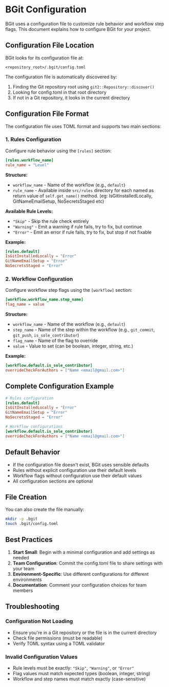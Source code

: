 # BGit Configuration

BGit uses a configuration file to customize rule behavior and workflow step flags. This document explains how to configure BGit for your project.

## Configuration File Location

BGit looks for its configuration file at:

```
<repository_root>/.bgit/config.toml
```

The configuration file is automatically discovered by:

1. Finding the Git repository root using `git2::Repository::discover()`
2. Looking for config.toml in that root directory
3. If not in a Git repository, it looks in the current directory

## Configuration File Format

The configuration file uses TOML format and supports two main sections:

### 1. Rules Configuration

Configure rule behavior using the `[rules]` section:

```toml
[rules.workflow_name]
rule_name = "Level"
```

**Structure:**

- `workflow_name` - Name of the workflow (e.g., `default`)
- `rule_name` - Available inside `src/rules` directory for each named as return value of `self.get_name()` method. (eg: IsGitInstalledLocally, GitNameEmailSetup, NoSecretsStaged etc)

**Available Rule Levels:**

- `"Skip"` - Skip the rule check entirely
- `"Warning"` - Emit a warning if rule fails, try to fix, but continue
- `"Error"` - Emit an error if rule fails, try to fix, but stop if not fixable

**Example:**

```toml
[rules.default]
IsGitInstalledLocally = "Error"
GitNameEmailSetup = "Error"
NoSecretsStaged = "Error"
```

### 2. Workflow Configuration

Configure workflow step flags using the `[workflow]` section:

```toml
[workflow.workflow_name.step_name]
flag_name = value
```

**Structure:**

- `workflow_name` - Name of the workflow (e.g., `default`)
- `step_name` - Name of the step within the workflow (e.g., `git_commit`, `git_push`, `is_sole_contributor`)
- `flag_name` - Name of the flag to override
- `value` - Value to set (can be boolean, integer, string, etc.)

**Example:**

```toml
[workflow.default.is_sole_contributor]
overrideCheckForAuthors = ["Name <email@gmail.com>"]
```

## Complete Configuration Example

```toml
# Rules configuration
[rules.default]
IsGitInstalledLocally = "Error"
GitNameEmailSetup = "Error"
NoSecretsStaged = "Error"

# Workflow configurations
[workflow.default.is_sole_contributor]
overrideCheckForAuthors = ["Name <email@gmail.com>"]
```

## Default Behavior

- If the configuration file doesn't exist, BGit uses sensible defaults
- Rules without explicit configuration use their default levels
- Workflow flags without configuration use their default values
- All configuration sections are optional

## File Creation

You can also create the file manually:

```bash
mkdir -p .bgit
touch .bgit/config.toml
```

## Best Practices

1. **Start Small**: Begin with a minimal configuration and add settings as needed
2. **Team Configuration**: Commit the config.toml file to share settings with your team
3. **Environment-Specific**: Use different configurations for different environments
4. **Documentation**: Comment your configuration choices for team members

## Troubleshooting

### Configuration Not Loading

- Ensure you're in a Git repository or the file is in the current directory
- Check file permissions (must be readable)
- Verify TOML syntax using a TOML validator

### Invalid Configuration Values

- Rule levels must be exactly: `"Skip"`, `"Warning"`, or `"Error"`
- Flag values must match expected types (boolean, integer, string)
- Workflow and step names must match exactly (case-sensitive)
